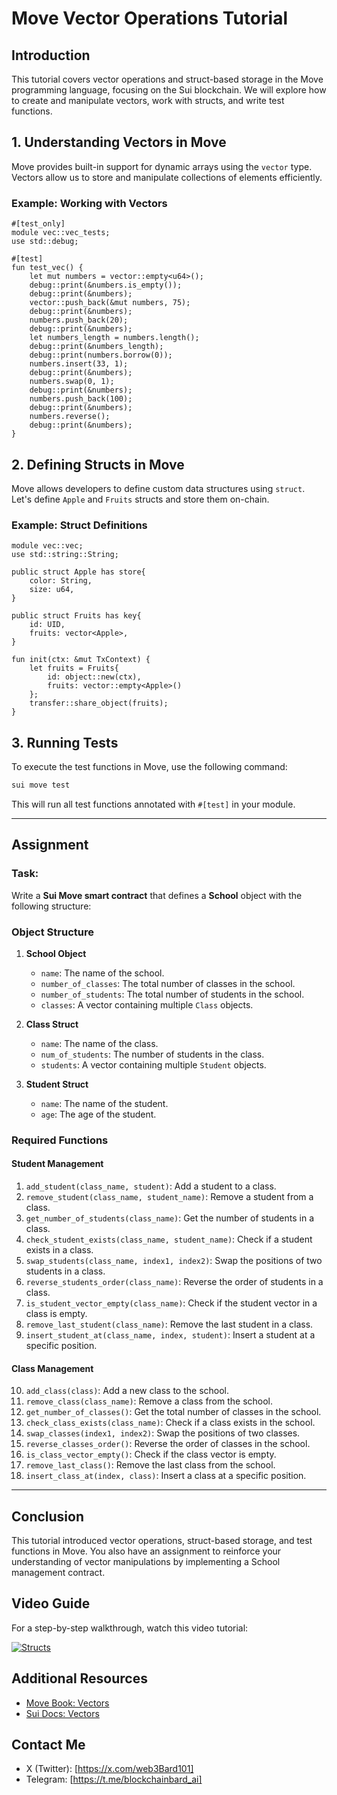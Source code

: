 # Move Vector Operations Tutorial

## Introduction
This tutorial covers vector operations and struct-based storage in the Move programming language, focusing on the Sui blockchain. We will explore how to create and manipulate vectors, work with structs, and write test functions.

## 1. Understanding Vectors in Move
Move provides built-in support for dynamic arrays using the `vector` type. Vectors allow us to store and manipulate collections of elements efficiently.

### Example: Working with Vectors
```move
#[test_only]
module vec::vec_tests;
use std::debug;

#[test]
fun test_vec() {
    let mut numbers = vector::empty<u64>();
    debug::print(&numbers.is_empty());
    debug::print(&numbers);
    vector::push_back(&mut numbers, 75);
    debug::print(&numbers);
    numbers.push_back(20);
    debug::print(&numbers);
    let numbers_length = numbers.length();
    debug::print(&numbers_length);
    debug::print(numbers.borrow(0));
    numbers.insert(33, 1);
    debug::print(&numbers);
    numbers.swap(0, 1);
    debug::print(&numbers);
    numbers.push_back(100);
    debug::print(&numbers);
    numbers.reverse();
    debug::print(&numbers);
}
```

## 2. Defining Structs in Move
Move allows developers to define custom data structures using `struct`. Let's define `Apple` and `Fruits` structs and store them on-chain.

### Example: Struct Definitions
```move
module vec::vec;
use std::string::String;

public struct Apple has store{
    color: String,
    size: u64,
}

public struct Fruits has key{
    id: UID,
    fruits: vector<Apple>,
}

fun init(ctx: &mut TxContext) {
    let fruits = Fruits{
        id: object::new(ctx),
        fruits: vector::empty<Apple>()
    };
    transfer::share_object(fruits);
} 
```

## 3. Running Tests
To execute the test functions in Move, use the following command:
```sh
sui move test
```
This will run all test functions annotated with `#[test]` in your module.

---

## **Assignment**

### **Task:**  
Write a **Sui Move smart contract** that defines a **School** object with the following structure:

### **Object Structure**  
1. **School Object**  
   - `name`: The name of the school.  
   - `number_of_classes`: The total number of classes in the school.  
   - `number_of_students`: The total number of students in the school.  
   - `classes`: A vector containing multiple `Class` objects.  

2. **Class Struct**  
   - `name`: The name of the class.  
   - `num_of_students`: The number of students in the class.  
   - `students`: A vector containing multiple `Student` objects.  

3. **Student Struct**  
   - `name`: The name of the student.  
   - `age`: The age of the student.  

### **Required Functions**  

#### **Student Management**
1. `add_student(class_name, student)`: Add a student to a class.  
2. `remove_student(class_name, student_name)`: Remove a student from a class.  
3. `get_number_of_students(class_name)`: Get the number of students in a class.  
4. `check_student_exists(class_name, student_name)`: Check if a student exists in a class.  
5. `swap_students(class_name, index1, index2)`: Swap the positions of two students in a class.  
6. `reverse_students_order(class_name)`: Reverse the order of students in a class.  
7. `is_student_vector_empty(class_name)`: Check if the student vector in a class is empty.  
8. `remove_last_student(class_name)`: Remove the last student in a class.  
9. `insert_student_at(class_name, index, student)`: Insert a student at a specific position.  

#### **Class Management**
10. `add_class(class)`: Add a new class to the school.  
11. `remove_class(class_name)`: Remove a class from the school.  
12. `get_number_of_classes()`: Get the total number of classes in the school.  
13. `check_class_exists(class_name)`: Check if a class exists in the school.  
14. `swap_classes(index1, index2)`: Swap the positions of two classes.  
15. `reverse_classes_order()`: Reverse the order of classes in the school.  
16. `is_class_vector_empty()`: Check if the class vector is empty.  
17. `remove_last_class()`: Remove the last class from the school.  
18. `insert_class_at(index, class)`: Insert a class at a specific position.  

---

## **Conclusion**
This tutorial introduced vector operations, struct-based storage, and test functions in Move. You also have an assignment to reinforce your understanding of vector manipulations by implementing a School management contract.

## Video Guide

For a step-by-step walkthrough, watch this video tutorial:

[![Structs](https://img.youtube.com/vi/lf_v-5HlwAU/0.jpg)](https://youtu.be/lf_v-5HlwAU)

## **Additional Resources**
- [Move Book: Vectors](https://move-book.com/reference/primitive-types/vector.html)
- [Sui Docs: Vectors](https://docs.sui.io/references/framework/std/vector)

## **Contact Me**

- X (Twitter): [https://x.com/web3Bard101]
- Telegram: [https://t.me/blockchainbard_ai]